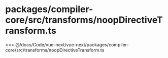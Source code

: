 # packages/compiler-core/src/transforms/noopDirectiveTransform.ts

<<< @/docs/Code/vue-next/vue-next/packages/compiler-core/src/transforms/noopDirectiveTransform.ts
